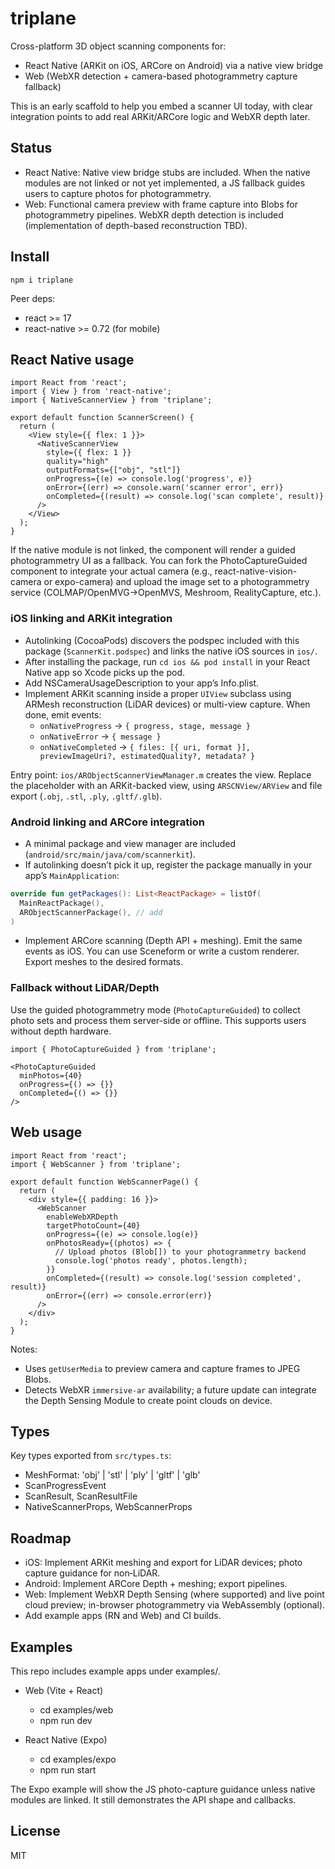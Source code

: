 # triplane

Cross-platform 3D object scanning components for:
- React Native (ARKit on iOS, ARCore on Android) via a native view bridge
- Web (WebXR detection + camera-based photogrammetry capture fallback)

This is an early scaffold to help you embed a scanner UI today, with clear integration points to add real ARKit/ARCore logic and WebXR depth later.

## Status
- React Native: Native view bridge stubs are included. When the native modules are not linked or not yet implemented, a JS fallback guides users to capture photos for photogrammetry.
- Web: Functional camera preview with frame capture into Blobs for photogrammetry pipelines. WebXR depth detection is included (implementation of depth-based reconstruction TBD).

## Install
```
npm i triplane
```

Peer deps:
- react >= 17
- react-native >= 0.72 (for mobile)

## React Native usage
```tsx
import React from 'react';
import { View } from 'react-native';
import { NativeScannerView } from 'triplane';

export default function ScannerScreen() {
  return (
    <View style={{ flex: 1 }}>
      <NativeScannerView
        style={{ flex: 1 }}
        quality="high"
        outputFormats={["obj", "stl"]}
        onProgress={(e) => console.log('progress', e)}
        onError={(err) => console.warn('scanner error', err)}
        onCompleted={(result) => console.log('scan complete', result)}
      />
    </View>
  );
}
```

If the native module is not linked, the component will render a guided photogrammetry UI as a fallback. You can fork the PhotoCaptureGuided component to integrate your actual camera (e.g., react-native-vision-camera or expo-camera) and upload the image set to a photogrammetry service (COLMAP/OpenMVG→OpenMVS, Meshroom, RealityCapture, etc.).

### iOS linking and ARKit integration
- Autolinking (CocoaPods) discovers the podspec included with this package (`ScannerKit.podspec`) and links the native iOS sources in `ios/`.
- After installing the package, run `cd ios && pod install` in your React Native app so Xcode picks up the pod.
- Add NSCameraUsageDescription to your app’s Info.plist.
- Implement ARKit scanning inside a proper `UIView` subclass using ARMesh reconstruction (LiDAR devices) or multi-view capture. When done, emit events:
  - `onNativeProgress` → `{ progress, stage, message }`
  - `onNativeError` → `{ message }`
  - `onNativeCompleted` → `{ files: [{ uri, format }], previewImageUri?, estimatedQuality?, metadata? }`

Entry point: `ios/ARObjectScannerViewManager.m` creates the view. Replace the placeholder with an ARKit-backed view, using `ARSCNView/ARView` and file export (`.obj`, `.stl`, `.ply`, `.gltf/.glb`).

### Android linking and ARCore integration
- A minimal package and view manager are included (`android/src/main/java/com/scannerkit`).
- If autolinking doesn’t pick it up, register the package manually in your app’s `MainApplication`:

```kotlin
override fun getPackages(): List<ReactPackage> = listOf(
  MainReactPackage(),
  ARObjectScannerPackage(), // add
)
```

- Implement ARCore scanning (Depth API + meshing). Emit the same events as iOS. You can use Sceneform or write a custom renderer. Export meshes to the desired formats.

### Fallback without LiDAR/Depth
Use the guided photogrammetry mode (`PhotoCaptureGuided`) to collect photo sets and process them server-side or offline. This supports users without depth hardware.

```tsx
import { PhotoCaptureGuided } from 'triplane';

<PhotoCaptureGuided
  minPhotos={40}
  onProgress={() => {}}
  onCompleted={() => {}}
/>
```

## Web usage
```tsx
import React from 'react';
import { WebScanner } from 'triplane';

export default function WebScannerPage() {
  return (
    <div style={{ padding: 16 }}>
      <WebScanner
        enableWebXRDepth
        targetPhotoCount={40}
        onProgress={(e) => console.log(e)}
        onPhotosReady={(photos) => {
          // Upload photos (Blob[]) to your photogrammetry backend
          console.log('photos ready', photos.length);
        }}
        onCompleted={(result) => console.log('session completed', result)}
        onError={(err) => console.error(err)}
      />
    </div>
  );
}
```

Notes:
- Uses `getUserMedia` to preview camera and capture frames to JPEG Blobs.
- Detects WebXR `immersive-ar` availability; a future update can integrate the Depth Sensing Module to create point clouds on device.

## Types
Key types exported from `src/types.ts`:
- MeshFormat: 'obj' | 'stl' | 'ply' | 'gltf' | 'glb'
- ScanProgressEvent
- ScanResult, ScanResultFile
- NativeScannerProps, WebScannerProps

## Roadmap
- iOS: Implement ARKit meshing and export for LiDAR devices; photo capture guidance for non‑LiDAR.
- Android: Implement ARCore Depth + meshing; export pipelines.
- Web: Implement WebXR Depth Sensing (where supported) and live point cloud preview; in-browser photogrammetry via WebAssembly (optional).
- Add example apps (RN and Web) and CI builds.

## Examples
This repo includes example apps under examples/.

- Web (Vite + React)
  - cd examples/web
  - npm run dev

- React Native (Expo)
  - cd examples/expo
  - npm run start

The Expo example will show the JS photo-capture guidance unless native modules are linked. It still demonstrates the API shape and callbacks.

## License
MIT
